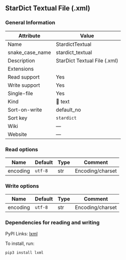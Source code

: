 ## StarDict Textual File (.xml)

### General Information

| Attribute       | Value                        |
| --------------- | ---------------------------- |
| Name            | StardictTextual              |
| snake_case_name | stardict_textual             |
| Description     | StarDict Textual File (.xml) |
| Extensions      |                              |
| Read support    | Yes                          |
| Write support   | Yes                          |
| Single-file     | Yes                          |
| Kind            | 📝 text                       |
| Sort-on-write   | default_no                   |
| Sort key        | `stardict`                   |
| Wiki            | ―                            |
| Website         | ―                            |

### Read options

| Name     | Default | Type | Comment          |
| -------- | ------- | ---- | ---------------- |
| encoding | `utf-8` | str  | Encoding/charset |

### Write options

| Name     | Default | Type | Comment          |
| -------- | ------- | ---- | ---------------- |
| encoding | `utf-8` | str  | Encoding/charset |

### Dependencies for reading and writing

PyPI Links: [lxml](https://pypi.org/project/lxml)

To install, run:

```sh
pip3 install lxml
```


